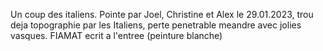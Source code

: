 Un coup des italiens. Pointe par Joel, Christine et Alex le 29.01.2023, trou deja topographie par les Italiens, perte penetrable meandre avec jolies vasques. FIAMAT ecrit a l'entree (peinture blanche) 